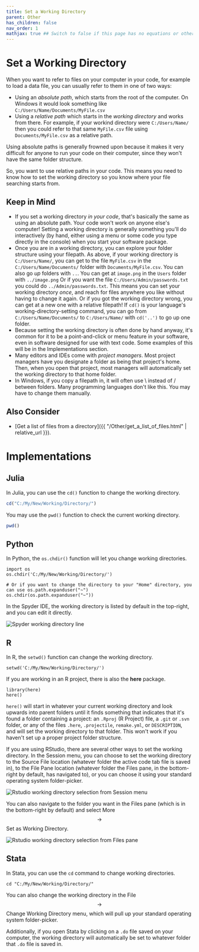 ```yaml
---
title: Set a Working Directory
parent: Other
has_children: false
nav_order: 1
mathjax: true ## Switch to false if this page has no equations or other math rendering.
---
```


# Set a Working Directory

When you want to refer to files on your computer in your code, for example to load a data file, you can usually refer to them in one of two ways:

- Using an *absolute path*, which starts from the root of the computer. On Windows it would look something like `C:/Users/Name/Documents/MyFile.csv` 
- Using a *relative path* which starts in the *working directory* and works from there. For example, if your workind directory were `C:/Users/Name/` then you could refer to that same `MyFile.csv` file using `Documents/MyFile.csv` as a relative path.

Using absolute paths is generally frowned upon because it makes it very difficult for anyone to run your code on their computer, since they won't have the same folder structure.

So, you want to use relative paths in your code. This means you need to know how to set the working directory so you know where your file searching starts from.

## Keep in Mind

- If you set a working directory *in your code*, that's basically the same as using an absolute path. Your code won't work on anyone else's computer! Setting a working directory is generally something you'll do interactively (by hand, either using a menu or some code you type directly in the console) when you start your software package.
- Once you are in a working directory, you can explore your folder structure using your filepath. As above, if your working directory is `C:/Users/Name/`, you can get to the file `MyFile.csv` in the `C:/Users/Name/Documents/` folder with `Documents/MyFile.csv`. You can also go *up* folders with `..`. You can get at `image.png` in the `Users` folder with `../image.png` Or if you want the file `C:/Users/Admin/passwords.txt` you could do `../Admin/passwords.txt`. This means you can set your working directory *once*, and reach for files anywhere you like without having to change it again. Or if you got the working directory wrong, you can get at a new one with a relative filepath! If `cd()` is your language's working-directory-setting command, you can go from `C:/Users/Name/Documents/` to `C:/Users/Name/` with `cd('..')` to go up one folder.
- Because setting the working directory is often done by hand anyway, it's common for it to be a point-and-click or menu feature in your software, even in software designed for use with text code. Some examples of this will be in the Implementations section.
- Many editors and IDEs come with *project managers*. Most project managers have you designate a folder as being that project's home. Then, when you open that project, most managers will automatically set the working directory to that home folder.
- In Windows, if you copy a filepath in, it will often use \ instead of / between folders. Many programming languages don't like this. You may have to change them manually.

## Also Consider

- [Get a list of files from a directory]({{ "/Other/get_a_list_of_files.html" | relative_url }}).

# Implementations

## Julia

In Julia, you can use the `cd()` function to change the working directory.

```julia 
cd("C:/My/New/Working/Directory/")
```

You may use the `pwd()` function to check the current working directory.

```julia
pwd()
```

## Python

In Python, the `os.chdir()` function will let you change working directories.

```python?skip=true&skipReason=folder_does_not_exist
import os
os.chdir('C:/My/New/Working/Directory/')

# Or if you want to change the directory to your "Home" directory, you can use os.path.expanduser("~")
os.chdir(os.path.expanduser("~"))
```

In the Spyder IDE, the working directory is listed by default in the top-right, and you can edit it directly.

![Spyder working directory line](https://github.com/LOST-STATS/lost-stats.github.io/raw/source/Other/Images/spyder_wd.PNG)

## R

In R, the `setwd()` function can change the working directory.

```r?skip=true&skipReason=folder_does_not_exist
setwd('C:/My/New/Working/Directory/')
```

If you are working in an R project, there is also the **here** package.

```r?skip=true&skipReason=folder_does_not_exist
library(here)
here()
```

`here()` will start in whatever your current working directory and look upwards into parent folders until it finds something that indicates that it's found a folder containing a project: an `.Rproj` (R Project) file, a `.git` or `.svn` folder, or any of the files `.here`, `.projectile`, `remake.yml`, or `DESCRIPTION`, and will set the working directory to that folder. This won't work if you haven't set up a proper project folder structure.

If you are using RStudio, there are several other ways to set the working directory. In the Session menu, you can choose to set the working directory to the Source File location (whatever folder the active code tab file is saved in), to the File Pane location (whatever folder the Files pane, in the bottom-right by default, has navigated to), or you can choose it using your standard operating system folder-picker.

![Rstudio working directory selection from Session menu](https://github.com/LOST-STATS/lost-stats.github.io/raw/source/Other/Images/rstudio_session_wd.png)

You can also navigate to the folder you want in the Files pane (which is in the bottom-right by default) and select More $$\rightarrow$$ Set as Working Directory.

![Rstudio working directory selection from Files pane](https://github.com/LOST-STATS/lost-stats.github.io/raw/source/Other/Images/rstudio_pane_wd.PNG)

## Stata

In Stata, you can use the `cd` command to change working directories.

```stata?skip=true&skipReason=folder_does_not_exist
cd "C:/My/New/Working/Directory/"
```

You can also change the working directory in the File $$\rightarrow$$ Change Working Directory menu, which will pull up your standard operating system folder-picker.

Additionally, if you open Stata by clicking on a `.do` file saved on your computer, the working directory will automatically be set to whatever folder that `.do` file is saved in.
